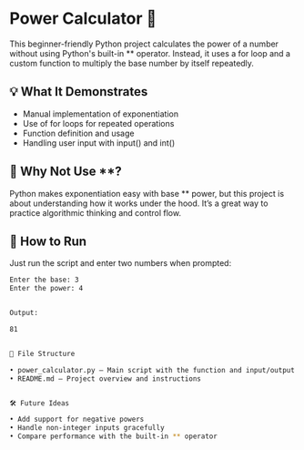 # Power Calculator 🔢

This beginner-friendly Python project calculates the power of a number without using Python's built-in ** operator. Instead, it uses a for loop and a custom function to multiply the base number by itself repeatedly.

## 💡 What It Demonstrates

- Manual implementation of exponentiation
- Use of for loops for repeated operations
- Function definition and usage
- Handling user input with input() and int()

## 🧠 Why Not Use **?

Python makes exponentiation easy with base ** power, but this project is about understanding how it works under the hood. It’s a great way to practice algorithmic thinking and control flow.

## 🚀 How to Run

Just run the script and enter two numbers when prompted:
```bash
Enter the base: 3
Enter the power: 4


Output:

81


📂 File Structure

• power_calculator.py – Main script with the function and input/output logic
• README.md – Project overview and instructions


🛠️ Future Ideas

• Add support for negative powers
• Handle non-integer inputs gracefully
• Compare performance with the built-in ** operator

